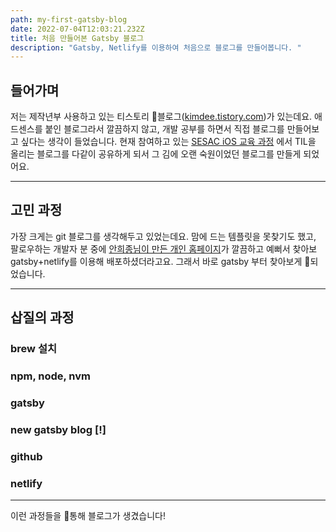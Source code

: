```yaml
---
path: my-first-gatsby-blog
date: 2022-07-04T12:03:21.232Z
title: 처음 만들어본 Gatsby 블로그
description: "Gatsby, Netlify를 이용하여 처음으로 블로그를 만들어봅니다. "
---
```

## 들어가며

저는 제작년부 사용하고 있는 티스토리 블로그([kimdee.tistory.com](https://kimdee.tistory.com/))가 있는데요. 애드센스를 붙인 블로그라서 깔끔하지 않고, 개발 공부를 하면서 직접 블로그를 만들어보고 싶다는 생각이 들었습니다. 현재 참여하고 있는 [SESAC iOS 교육 과정](https://sesac.seoul.kr/course/active/detail.do) 에서 TIL을 올리는 블로그를 다같이 공유하게 되서 그 김에 오랜 숙원이었던 블로그를 만들게 되었어요.  

---

## 고민 과정
가장 크게는 git 블로그를 생각해두고 있었는데요. 맘에 드는 템플릿을 못찾기도 했고, 팔로우하는 개발자 분 중에 [안희종님이 만든 개인 홈페이지](https://ahnheejong.name/)가 깔끔하고 예뻐서 찾아보 gatsby+netlify를 이용해 배포하셨더라고요. 그래서 바로 gatsby 부터 찾아보게 되었습니다.

---

## 삽질의 과정 

### brew 설치 

### npm, node, nvm 

### gatsby 

### new gatsby blog [!]

### github

### netlify 


---

이런 과정들을 통해 블로그가 생겼습니다! 

